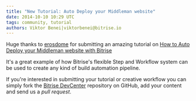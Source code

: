 ```yaml
---
title: "New Tutorial: Auto Deploy your Middleman website"
date: 2014-10-10 10:29 UTC
tags: community, tutorial
authors: Viktor Benei|viktorbenei@bitrise.io
---
```


Huge thanks to [erosdome](https://github.com/erosdome) for submitting
an amazing tutorial on [How to Auto Deploy your Middleman website with Bitrise](http://devcenter.bitrise.io/docs/middleman-project)

It's a great example of how Bitrise's flexible Step and Workflow system can be
used to create any kind of build automation pipeline.

If you're interested in submitting your tutorial or creative workflow
you can simply fork the [Bitrise DevCenter](https://github.com/bitrise-io/devcenter)
repository on GitHub, add your content and send us a *pull request*.
